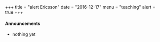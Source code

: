 +++
title = "alert Ericsson"
date = "2016-12-17"
menu = "teaching"
alert = true
+++

#### Announcements
- nothing yet
